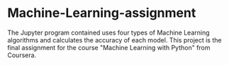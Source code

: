 # Machine-Learning-assignment

The Jupyter program contained uses four types of Machine Learning algorithms and calculates the accuracy of each model. This project is the final
assignment for the course "Machine Learning with Python" from Coursera.
